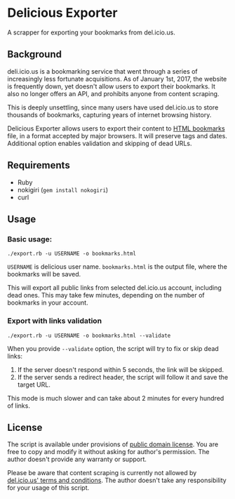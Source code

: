 # Delicious Exporter

A scrapper for exporting your bookmarks from del.icio.us.

## Background

deli.icio.us is a bookmarking service that went through a series of increasingly less fortunate acquisitions. As of January 1st, 2017, the website is frequently down, yet doesn't allow users to export their bookmarks. It also no longer offers an API, and prohibits anyone from content scraping.

This is deeply unsettling, since many users have used del.icio.us to store thousands of bookmarks, capturing years of internet browsing history.

Delicious Exporter allows users to export their content to [HTML bookmarks](https://msdn.microsoft.com/en-us/library/aa753582.aspx) file, in a format accepted by major browsers. It will preserve tags and dates. Additional option enables validation and skipping of dead URLs.


## Requirements

* Ruby
* nokigiri (`gem install nokogiri`)
* curl

## Usage

### Basic usage:

`./export.rb -u USERNAME -o bookmarks.html`

`USERNAME` is delicious user name. `bookmarks.html` is the output file, where the bookmarks will be saved.

This will export all public links from selected del.icio.us account, including dead ones. This may take few minutes, depending on the number of bookmarks in your account.

### Export with links validation

`./export.rb -u USERNAME -o bookmarks.html --validate`

When you provide `--validate` option, the script will try to fix or skip dead links:
1. If the server doesn't respond within 5 seconds, the link will be skipped.
2. If the server sends a redirect header, the script will follow it and save the target URL.

This mode is much slower and can take about 2 minutes for every hundred of links.

## License

The script is available under provisions of [public domain license](https://creativecommons.org/publicdomain/zero/1.0/). You are free to copy and modify it without asking for author's permission. The author doesn't provide any warranty or support.

Please be aware that content scraping is currently not allowed by [del.icio.us' terms and conditions](https://del.icio.us/terms). The author doesn't take any responsibility for your usage of this script.
